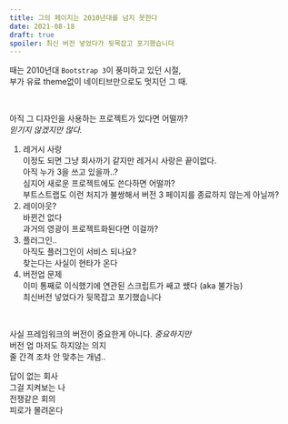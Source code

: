 ```yaml
---
title: 그의 페이지는 2010년대를 넘지 못한다
date: 2021-08-18
draft: true
spoiler: 최신 버전 넣었다가 뒷목잡고 포기했습니다
---
```


때는 2010년대 `Bootstrap 3`이 풍미하고 있던 시절,  
부가 유료 theme없이 네이티브만으로도 멋지던 그 때.

&nbsp;

아직 그 디자인을 사용하는 프로젝트가 있다면 어떨까?  
_믿기지 않겠지만 많다._


1. 레거시 사랑  
    이정도 되면 그냥 회사까기 같지만 레거시 사랑은 끝이없다.  
    아직 누가 3을 쓰고 있을까..?  
    심지어 새로운 프로젝트에도 쓴다하면 어떨까?  
    부트스트랩도 이런 처지가 불쌍해서 버전 3 페이지를 종료하지 않는게 아닐까?
1. 레이아웃?  
    바뀐건 없다  
    과거의 영광이 프로젝트화된다면 이걸까?
1. 플러그인..  
    아직도 플러그인이 서비스 되나요?  
    찾는다는 사실이 현타가 온다
1. 버전업 문제  
    이미 통째로 이식했기에 연관된 스크립트가 쌔고 쌨다 (aka 불가능)  
    최신버전 넣었다가 뒷목잡고 포기했습니다

&nbsp;

사실 프레임워크의 버전이 중요한게 아니다. _중요하지만_  
버전 업 마저도 하지않는 의지  
줄 간격 조차 안 맞추는 개념..  

답이 없는 회사  
그걸 지켜보는 나  
전쟁같은 회의  
피로가 몰려온다